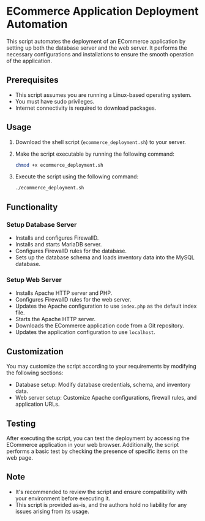 
# ECommerce Application Deployment Automation

This script automates the deployment of an ECommerce application by setting up both the database server and the web server. It performs the necessary configurations and installations to ensure the smooth operation of the application.

## Prerequisites

- This script assumes you are running a Linux-based operating system.
- You must have sudo privileges.
- Internet connectivity is required to download packages.

## Usage

1. Download the shell script (`ecommerce_deployment.sh`) to your server.
2. Make the script executable by running the following command:

    ```bash
    chmod +x ecommerce_deployment.sh
    ```

3. Execute the script using the following command:

    ```bash
    ./ecommerce_deployment.sh
    ```

## Functionality

### Setup Database Server

- Installs and configures FirewallD.
- Installs and starts MariaDB server.
- Configures FirewallD rules for the database.
- Sets up the database schema and loads inventory data into the MySQL database.

### Setup Web Server

- Installs Apache HTTP server and PHP.
- Configures FirewallD rules for the web server.
- Updates the Apache configuration to use `index.php` as the default index file.
- Starts the Apache HTTP server.
- Downloads the ECommerce application code from a Git repository.
- Updates the application configuration to use `localhost`.

## Customization

You may customize the script according to your requirements by modifying the following sections:

- Database setup: Modify database credentials, schema, and inventory data.
- Web server setup: Customize Apache configurations, firewall rules, and application URLs.

## Testing

After executing the script, you can test the deployment by accessing the ECommerce application in your web browser. Additionally, the script performs a basic test by checking the presence of specific items on the web page.

## Note

- It's recommended to review the script and ensure compatibility with your environment before executing it.
- This script is provided as-is, and the authors hold no liability for any issues arising from its usage.